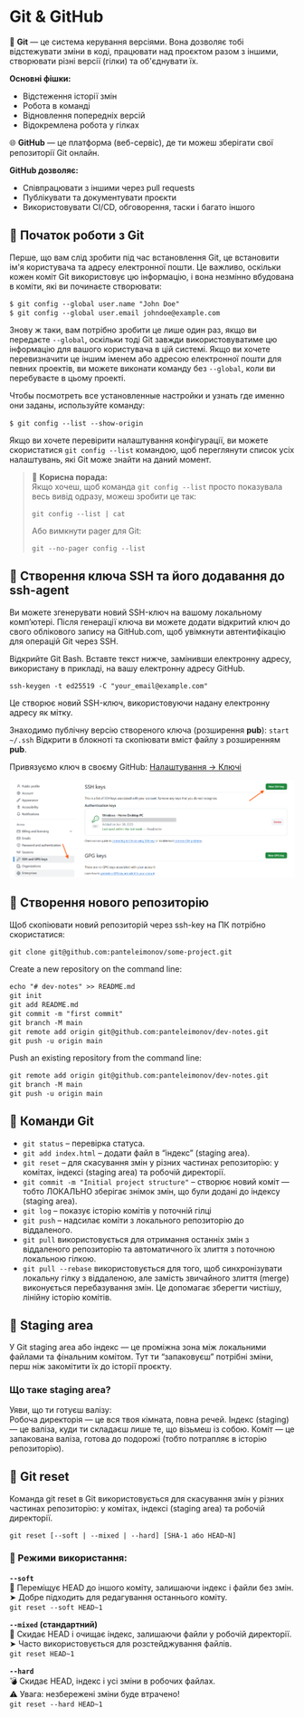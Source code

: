 # Git & GitHub

🚀 **Git** — це система керування версіями. Вона дозволяє тобі відстежувати зміни в коді, працювати над проєктом разом з іншими, створювати різні версії (гілки) та об'єднувати їх.

**Основні фішки:**

- Відстеження історії змін
- Робота в команді
- Відновлення попередніх версій
- Відокремлена робота у гілках

🌐 **GitHub** — це платформа (веб-сервіс), де ти можеш зберігати свої репозиторії Git онлайн.

**GitHub дозволяє:**

- Співпрацювати з іншими через pull requests
- Публікувати та документувати проєкти
- Використовувати CI/CD, обговорення, таски і багато іншого

## 🎯 Початок роботи з Git

Перше, що вам слід зробити під час встановлення Git, це встановити ім'я користувача та адресу електронної пошти. Це важливо, оскільки кожен коміт Git використовує цю інформацію, і вона незмінно вбудована в коміти, які ви починаєте створювати:

```
$ git config --global user.name "John Doe"
$ git config --global user.email johndoe@example.com
```

Знову ж таки, вам потрібно зробити це лише один раз, якщо ви передаєте `--global`, оскільки тоді Git завжди використовуватиме цю інформацію для вашого користувача в цій системі. Якщо ви хочете перевизначити це іншим іменем або адресою електронної пошти для певних проектів, ви можете виконати команду без `--global`, коли ви перебуваєте в цьому проекті.

Чтобы посмотреть все установленные настройки и узнать где именно они заданы, используйте команду:

`$ git config --list --show-origin`

Якщо ви хочете перевірити налаштування конфігурації, ви можете скористатися `git config --list` командою, щоб переглянути список усіх налаштувань, які Git може знайти на даний момент.

> 📌 **Корисна порада:**  
> Якщо хочеш, щоб команда `git config --list` просто показувала весь вивід одразу, можеш зробити це так:
>
> ```
> git config --list | cat
> ```
>
> Або вимкнути pager для Git:
>
> ```
> git --no-pager config --list
> ```

## 🎯 Створення ключа SSH та його додавання до ssh-agent

Ви можете згенерувати новий SSH-ключ на вашому локальному комп’ютері. Після генерації ключа ви можете додати відкритий ключ до свого облікового запису на GitHub.com, щоб увімкнути автентифікацію для операцій Git через SSH.

Відкрийте Git Bash. Вставте текст нижче, замінивши електронну адресу, використану в прикладі, на вашу електронну адресу GitHub.

```
ssh-keygen -t ed25519 -C "your_email@example.com"
```

Це створює новий SSH-ключ, використовуючи надану електронну адресу як мітку.

Знаходимо публічну версію створеного ключа (розширення **pub**): `start ~/.ssh`
Відкрити в блокноті та скопіювати вміст файлу з розширенням **pub**.

Привязуємо ключ в своєму GitHub: [Налаштування -> Ключі](https://github.com/settings/keys)

![image](./assets/git_github-001.png)

## 🎯 Створення нового репозиторію

Щоб скопіювати новий репозиторій через ssh-key на ПК потрібно скористатися:

```
git clone git@github.com:panteleimonov/some-project.git
```

Create a new repository on the command line:

```
echo "# dev-notes" >> README.md
git init
git add README.md
git commit -m "first commit"
git branch -M main
git remote add origin git@github.com:panteleimonov/dev-notes.git
git push -u origin main
```

Push an existing repository from the command line:

```
git remote add origin git@github.com:panteleimonov/dev-notes.git
git branch -M main
git push -u origin main
```

## 🎯 Команди Git

- `git status` – перевірка статуса.
- `git add index.html` – додати файл в “індекс” (staging area).
- `git reset` – для скасування змін у різних частинах репозиторію: у комітах, індексі (staging area) та робочій директорії.
- `git commit -m "Initial project structure"` – створює новий коміт — тобто ЛОКАЛЬНО зберігає знімок змін, що були додані до індексу (staging area).
- `git log` – показує історію комітів у поточній гілці
- `git push` – надсилає коміти з локального репозиторію до віддаленого.
- `git pull` використовується для отримання останніх змін з віддаленого репозиторію та автоматичного їх злиття з поточною локальною гілкою.
- `git pull --rebase` використовується для того, щоб синхронізувати локальну гілку з віддаленою, але замість звичайного злиття (merge) виконується перебазування змін. Це допомагає зберегти чистішу, лінійну історію комітів.

## 🎯 Staging area

У Git staging area або індекс — це проміжна зона між локальними файлами та фінальним комітом. Тут ти “запаковуєш” потрібні зміни, перш ніж закомітити їх до історії проєкту.

### Що таке staging area?

Уяви, що ти готуєш валізу:  
Робоча директорія — це вся твоя кімната, повна речей.
Індекс (staging) — це валіза, куди ти складаєш лише те, що візьмеш із собою.
Коміт — це запакована валіза, готова до подорожі (тобто потрапляє в історію репозиторію).

## 🎯 Git reset

Команда git reset в Git використовується для скасування змін у різних частинах репозиторію: у комітах, індексі (staging area) та робочій директорії.

```
git reset [--soft | --mixed | --hard] [SHA-1 або HEAD~N]
```

### 🧩 Режими використання:

**`--soft`**  
🔁 Переміщує HEAD до іншого коміту, залишаючи індекс і файли без змін.  
➤ Добре підходить для редагування останнього коміту.  
`git reset --soft HEAD~1`

**`--mixed` (стандартний)**  
🎯 Скидає HEAD і очищає індекс, залишаючи файли у робочій директорії.  
➤ Часто використовується для розстейджування файлів.  
`git reset HEAD~1`

**`--hard`**  
💣 Скидає HEAD, індекс і усі зміни в робочих файлах.  
⚠️ Увага: незбережені зміни буде втрачено!  
`git reset --hard HEAD~1`
